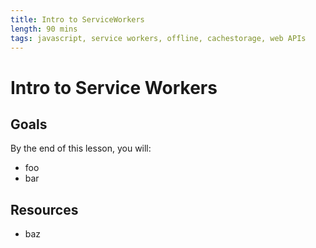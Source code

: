 ```yaml
---
title: Intro to ServiceWorkers
length: 90 mins
tags: javascript, service workers, offline, cachestorage, web APIs
---
```


# Intro to Service Workers

## Goals

By the end of this lesson, you will:

* foo
* bar


## Resources

* baz